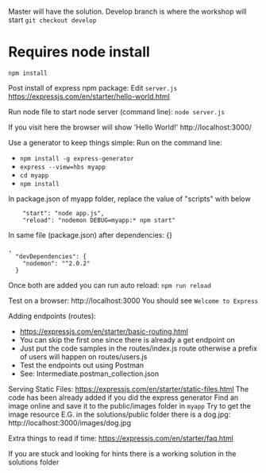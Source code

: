 Master will have the solution. Develop branch is where the workshop will start
`git checkout develop`

# Requires node install
`npm install`

Post install of express npm package:
Edit `server.js`
https://expressjs.com/en/starter/hello-world.html

Run node file to start node server (command line):
`node server.js`

If you visit here the browser will show 'Hello World!'
http://localhost:3000/

Use a generator to keep things simple:
Run on the command line: 
- `npm install -g express-generator`
- `express --view=hbs myapp`
- `cd myapp`
- `npm install`

In package.json of myapp folder, replace the value of "scripts" with below
```
    "start": "node app.js",
    "reload": "nodemon DEBUG=myapp:* npm start"
```
In same file (package.json) after dependencies: {}
```
,
  "devDependencies": {
    "nodemon": "^2.0.2"
  }
```

Once both are added you can run auto reload: `npm run reload`

Test on a browser: http://localhost:3000
You should see `Welcome to Express`

Adding endpoints (routes):
- https://expressjs.com/en/starter/basic-routing.html
- You can skip the first one since there is already a get endpoint on
- Just put the code samples in the routes/index.js route otherwise a prefix of users will happen on routes/users.js
- Test the endpoints out using Postman
- See: Intermediate.postman_collection.json

Serving Static Files:
https://expressjs.com/en/starter/static-files.html
The code has been already added if you did the express generator
Find an image online and save it to the public/images folder in `myapp`
Try to get the image resource
E.G. in the solutions/public folder there is a dog.jpg: http://localhost:3000/images/dog.jpg

Extra things to read if time:
https://expressjs.com/en/starter/faq.html

If you are stuck and looking for hints there is a working solution in the solutions folder
